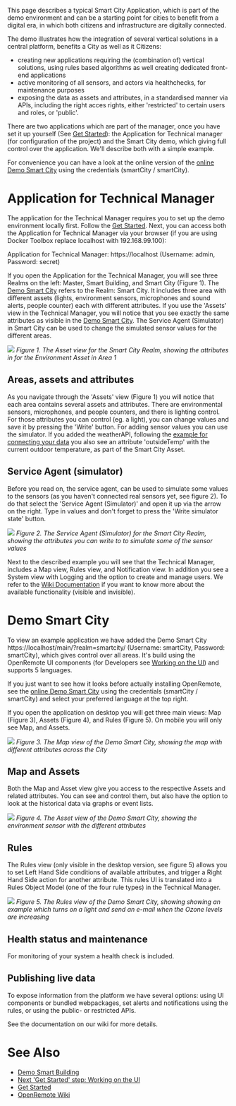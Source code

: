 This page describes a typical Smart City Application, which is part of the demo environment and can be a starting point for cities to benefit from a digital era, in which both citizens and infrastructure are digitally connected. 

The demo illustrates how the integration of several vertical solutions in a central platform, benefits a City as well as it Citizens:
* creating new applications requiring the (combination of) vertical solutions, using rules based algorithms as well creating dedicated front-end applications
* active monitoring of all sensors, and actors via healthchecks, for maintenance purposes
* exposing the data as assets and attributes, in a standardised manner via APIs, including the right acces rights, either 'restricted' to certain users and roles, or 'public'.

There are two applications which are part of the manager, once you have set it up yourself (See [Get Started](https://openremote.io/get-started-manager/)): the Application for Technical manager (for configuration of the project) and the Smart City demo, which giving full control over the application. We'll describe both with a simple example.

For convenience you can have a look at the online version of the [online Demo Smart City](https://demo.openremote.io/main/?realm=smartcity) using the credentials (smartCity / smartCity).

# Application for Technical Manager

The application for the Technical Manager requires you to set up the demo environment locally first. Follow the [Get Started](https://openremote.io/get-started-manager/). Next, you can access both the Application for Technical Manager via your browser (if you are using Docker Toolbox replace localhost with 192.168.99.100):

Application for Technical Manager: https://localhost (Username: admin, Password: secret)

If you open the Application for the Technical Manager, you will see three Realms on the left: Master, Smart Building, and Smart City (Figure 1). The [Demo Smart City](#demo-smart-city) refers to the Realm: Smart City. It includes three area with different assets (lights, environment sensors, microphones and sound alerts, people counter) each with different attributes. If you use the 'Assets' view in the Technical Manager, you will notice that you see exactly the same attributes as visible in the [Demo Smart City](#demo-smart-city). The Service Agent (Simulator) in Smart City can be used to change the simulated sensor values for the different areas. 

![](https://github.com/openremote/Documentation/blob/master/manuscript/figures/Manager%20-%20Smart%20City%20Environment%20Asset.png)
_Figure 1. The Asset view for the Smart City Realm, showing the attributes in for the Environment Asset in Area 1_

## Areas, assets and attributes

As you navigate through the 'Assets' view (Figure 1) you will notice that each area contains several assets and attributes. There are environmental sensors, microphones, and people counters, and there is lighting control. For those attributes you can control (eg. a light), you can change values and save it by pressing the 'Write' button. For adding sensor values you can use the simulator. If you added the weatherAPI, following the [example for connecting your data](User-Guide%3A-Connecting-to-a-HTTP-API) you also see an attribute 'outsideTemp' with the current outdoor temperature, as part of the Smart City Asset.

## Service Agent (simulator)

Before you read on, the service agent, can be used to simulate some values to the sensors (as you haven't connected real sensors yet, see figure 2). To do that select the 'Service Agent (Simulator)' and open it up via the arrow on the right. Type in values and don't forget to press the 'Write simulator state' button.

![](https://github.com/openremote/Documentation/blob/master/manuscript/figures/Manager%20-%20Simulator.png)
_Figure 2. The Service Agent (Simulator) for the Smart City Realm, showing the attributes you can write to to simulate some of the sensor values_

Next to the described example you will see that the Technical Manager, includes a Map view, Rules view, and Notification view. In addition you see a System view with Logging and the option to create and manage users. We refer to the [Wiki Documentation](https://github.com/openremote/openremote/wiki) if you want to know more about the available functionality (visible and invisible).

# Demo Smart City

To view an example application we have added the Demo Smart City https://localhost/main/?realm=smartcity/ (Username: smartCity, Password: smartCity), which gives control over all areas. It's build using the OpenRemote UI components (for Developers see [Working on the UI](https://github.com/openremote/openremote/wiki/Developer-Guide%3A-Working-on-the-UI)) and supports 5 languages.

If you just want to see how it looks before actually installing OpenRemote, see the [online Demo Smart City](https://demo.openremote.io/main/?realm=smartcity) using the credentials (smartCity / smartCity) and select your preferred language at the top right.

If you open the application on desktop you will get three main views: Map (Figure 3), Assets (Figure 4), and Rules (Figure 5). On mobile you will only see Map, and Assets.

![](https://github.com/openremote/Documentation/blob/master/manuscript/figures/Smart%20City%20-%20Map.png)
_Figure 3. The Map view of the Demo Smart City, showing the map with different attributes across the City_

## Map and Assets

Both the Map and Asset view give you access to the respective Assets and related attributes. You can see and control them, but also have the option to look at the historical data via graphs or event lists.

![](https://github.com/openremote/Documentation/blob/master/manuscript/figures/Smart%20City%20-%20Assets.png)
_Figure 4. The Asset view of the Demo Smart City, showing the environment sensor with the different attributes_

## Rules

The Rules view (only visible in the desktop version, see figure 5) allows you to set Left Hand Side conditions of available attributes, and trigger a Right Hand Side action for another attribute. This rules UI is translated into a Rules Object Model (one of the four rule types) in the Technical Manager. 

![](https://github.com/openremote/Documentation/blob/master/manuscript/figures/Smart%20City%20-%20Rules.png)
_Figure 5. The Rules view of the Demo Smart City, showing showing an example which turns on a light and send an e-mail when the Ozone levels are increasing_

## Health status and maintenance

For monitoring of your system a health check is included.

## Publishing live data

To expose information from the platform we have several options: using UI components or bundled webpackages, set alerts and notifications using the rules, or using the public- or restricted APIs.

See the documentation on our wiki for more details.

# See Also
- [Demo Smart Building](Demo-Smart-Building)
- [Next 'Get Started' step: Working on the UI](Developer-Guide%3A-Working-on-the-UI)
- [Get Started](https://openremote.io/get-started-manager/)
- [OpenRemote Wiki](https://github.com/openremote/openremote/wiki)